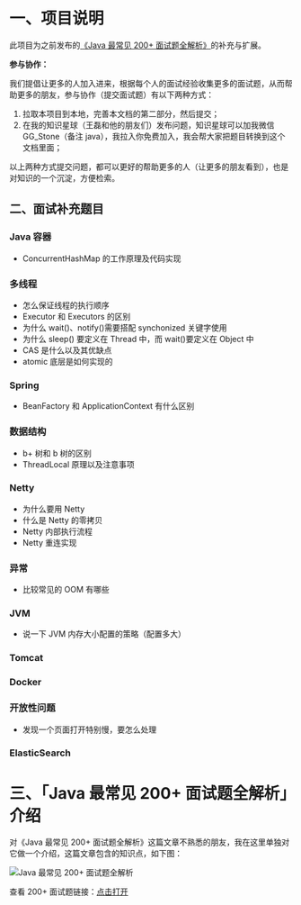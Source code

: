 # 一、项目说明

此项目为之前发布的[《Java 最常见 200+ 面试题全解析》](http://gitbook.cn/m/mazi/activity/5c6cf6044bb44360f3370255?sceneId=b6b59d203c9511e9bdcd13fc37d0ce9a&utm_source=chatinvitecard)的补充与扩展。

**参与协作：**

我们提倡让更多的人加入进来，根据每个人的面试经验收集更多的面试题，从而帮助更多的朋友，参与协作（提交面试题）有以下两种方式：

1. 拉取本项目到本地，完善本文档的第二部分，然后提交；
2. 在我的知识星球（王磊和他的朋友们）发布问题，知识星球可以加我微信 GG_Stone（备注 java），我拉入你免费加入，我会帮大家把题目转换到这个文档里面；

以上两种方式提交问题，都可以更好的帮助更多的人（让更多的朋友看到），也是对知识的一个沉淀，方便检索。

## 二、面试补充题目

### Java 容器

- ConcurrentHashMap 的工作原理及代码实现

### 多线程

- 怎么保证线程的执行顺序
- Executor 和 Executors 的区别
- 为什么 wait()、notify()需要搭配 synchonized 关键字使用
- 为什么 sleep() 要定义在 Thread 中，而 wait()要定义在 Object 中
- CAS 是什么以及其优缺点
- atomic 底层是如何实现的

### Spring

- BeanFactory 和 ApplicationContext 有什么区别

### 数据结构

- b+ 树和 b 树的区别
- ThreadLocal 原理以及注意事项

### Netty

- 为什么要用 Netty
- 什么是 Netty 的零拷贝
- Netty 内部执行流程
- Netty 重连实现

### 异常

- 比较常见的 OOM 有哪些

### JVM

- 说一下 JVM 内存大小配置的策略（配置多大）

### Tomcat



### Docker



### 开放性问题

- 发现一个页面打开特别慢，要怎么处理



### ElasticSearch



# 三、「Java 最常见 200+ 面试题全解析」介绍

对《Java 最常见 200+ 面试题全解析》这篇文章不熟悉的朋友，我在这里单独对它做一个介绍，这篇文章包含的知识点，如下图：

![Java 最常见 200+ 面试题全解析](http://icdn.apigo.cn/gitchat/java-intervier-gitchat-path.png)

查看 200+ 面试题链接：[点击打开](https://juejin.im/post/5c788d986fb9a049f154e479)

